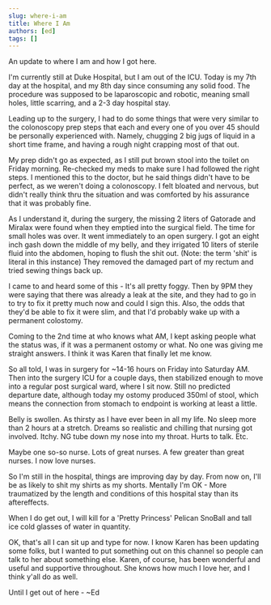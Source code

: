 ```yaml
---
slug: where-i-am
title: Where I Am
authors: [ed]
tags: []
---
```


An update to where I am and how I got here. 
 
I'm currently still at Duke Hospital, but I am out of the ICU. Today is my 7th day at the hospital, and my 8th day since consuming any solid food. The procedure was supposed to be laparoscopic and robotic, meaning small holes, little scarring, and a 2-3 day hospital stay. 

<!-- truncate --> 

Leading up to the surgery, I had to do some things that were very similar to the colonoscopy prep steps that each and every one of you over 45 should be personally experienced with. Namely, chugging 2 big jugs of liquid in a short time frame, and having a rough night crapping most of that out. 
 
My prep didn't go as expected, as I still put brown stool into the toilet on Friday morning. Re-checked my meds to make sure I had followed the right steps. I mentioned this to the doctor, but he said things didn't have to be perfect, as we weren't doing a colonoscopy. I felt bloated and nervous, but didn't really think thru the situation and was comforted by his assurance that it was probably fine. 
 
As I understand it, during the surgery, the missing 2 liters of Gatorade and Miralax were found when they emptied into the surgical field. The time for small holes was over. It went immediately to an open surgery. I got an eight inch gash down the middle of my belly, and they irrigated 10 liters of sterile fluid into the abdomen, hoping to flush the shit out. (Note: the term 'shit' is literal in this instance) They removed the damaged part of my rectum and tried sewing things back up. 
 
I came to and heard some of this - It's all pretty foggy. Then by 9PM they were saying that there was already a leak at the site, and they had to go in to try to fix it pretty much now and could I sign this. Also, the odds that they'd be able to fix it were slim, and that I'd probably wake up with a permanent colostomy.
 
Coming to the 2nd time at who knows what AM, I kept asking people what the status was, if it was a permanent ostomy or what. No one was giving me straight answers. I think it was Karen that finally let me know. 
 
So all told, I was in surgery for ~14-16 hours on Friday into Saturday AM. Then into the surgery ICU for a couple days, then stabilized enough to move into a regular post surgical ward, where I sit now. Still no predicted departure date, although today my ostomy produced 350ml of stool, which means the connection from stomach to endpoint is working at least a little. 
 
Belly is swollen. As thirsty as I have ever been in all my life. No sleep more than 2 hours at a stretch. Dreams so realistic and chilling that nursing got involved. Itchy. NG tube down my nose into my throat. Hurts to talk. Etc.
 
Maybe one so-so nurse. Lots of great nurses. A few greater than great nurses. I now love nurses.
 
So I'm still in the hospital, things are improving day by day. From now on, I'll be as likely to shit my shirts as my shorts. Mentally I'm OK - More traumatized by the length and conditions of this hospital stay than its aftereffects. 
 
When I do get out, I will kill for a 'Pretty Princess' Pelican SnoBall and tall ice cold glasses of water in quantity.  
 
OK, that's all I can sit up and type for now. I know Karen has been updating some folks, but I wanted to put something out on this channel so people can talk to her about something else. Karen, of course, has been wonderful and useful and supportive throughout. She knows how much I love her, and I think y'all do as well. 
 
Until I get out of here - 
~Ed